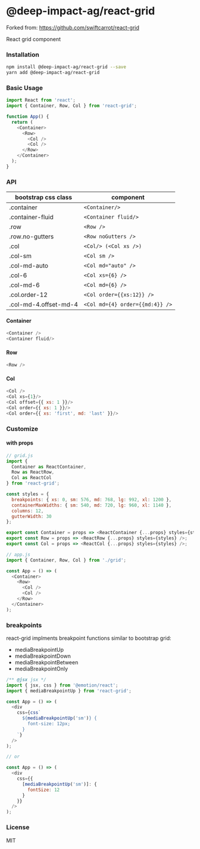 # @deep-impact-ag/react-grid

Forked from: https://github.com/swiftcarrot/react-grid

React grid component

### Installation

```sh
npm install @deep-impact-ag/react-grid --save
yarn add @deep-impact-ag/react-grid
```

### Basic Usage

```javascript
import React from 'react';
import { Container, Row, Col } from 'react-grid';

function App() {
  return (
    <Container>
      <Row>
        <Col />
        <Col />
      </Row>
    </Container>
  );
}
```

### API

| bootstrap css class   | component                       |
| --------------------- | ------------------------------- |
| .container            | `<Container/>`                  |
| .container-fluid      | `<Container fluid/>`            |
| .row                  | `<Row />`                       |
| .row.no-gutters       | `<Row noGutters />`             |
| .col                  | `<Col/> (<Col xs />)`           |
| .col-sm               | `<Col sm />`                    |
| .col-md-auto          | `<Col md="auto" />`             |
| .col-6                | `<Col xs={6} />`                |
| .col-md-6             | `<Col md={6} />`                |
| .col.order-12         | `<Col order={{xs:12}} />`       |
| .col-md-4.offset-md-4 | `<Col md={4} order={{md:4}} />` |

#### Container

```javascript
<Container />
<Container fluid/>
```

#### Row

```javascript
<Row />
```

#### Col

```javascript
<Col />
<Col xs={1}/>
<Col offset={{ xs: 1 }}/>
<Col order={{ xs: 1 }}/>
<Col order={{ xs: 'first', md: 'last' }}/>
```

### Customize

#### with props

```javascript
// grid.js
import {
  Container as ReactContainer,
  Row as ReactRow,
  Col as ReactCol
} from 'react-grid';

const styles = {
  breakpoints: { xs: 0, sm: 576, md: 768, lg: 992, xl: 1200 },
  containerMaxWidths: { sm: 540, md: 720, lg: 960, xl: 1140 },
  columns: 12,
  gutterWidth: 30
};

export const Container = props => <ReactContainer {...props} styles={styles} />;
export const Row = props => <ReactRow {...props} styles={styles} />;
export const Col = props => <ReactCol {...props} styles={styles} />;

// app.js
import { Container, Row, Col } from './grid';

const App = () => (
  <Container>
    <Row>
      <Col />
      <Col />
    </Row>
  </Container>
);
```

### breakpoints

react-grid implments breakpoint functions similar to bootstrap grid:

- mediaBreakpointUp
- mediaBreakpointDown
- mediaBreakpointBetween
- mediaBreakpointOnly

```javascript
/** @jsx jsx */
import { jsx, css } from '@emotion/react';
import { mediaBreakpointUp } from 'react-grid';

const App = () => (
  <div
    css={css`
      ${mediaBreakpointUp('sm')} {
        font-size: 12px;
      }
    `}
  />
);

// or

const App = () => (
  <div
    css={{
      [mediaBreakpointUp('sm')]: {
        fontSize: 12
      }
    }}
  />
);
```

### License

MIT
